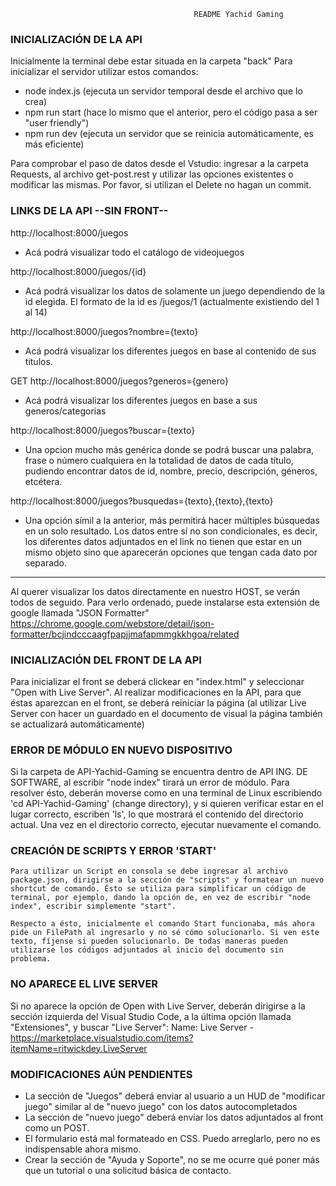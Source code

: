                                              README Yachid Gaming 

### INICIALIZACIÓN DE LA API
Inicialmente la terminal debe estar situada en la carpeta "back"
Para inicializar el servidor utilizar estos comandos:
- node index.js       (ejecuta un servidor temporal desde el archivo que lo crea)
- npm run start       (hace lo mismo que el anterior, pero el código pasa a ser "user friendly")
- npm run dev         (ejecuta un servidor que se reinicia automáticamente, es más eficiente)

Para comprobar el paso de datos desde el Vstudio: ingresar a la carpeta Requests, al archivo get-post.rest y utilizar las opciones existentes o modificar las mismas. Por favor, si utilizan el Delete no hagan un commit. 


### LINKS DE LA API --SIN FRONT--
http://localhost:8000/juegos  
- Acá podrá visualizar todo el catálogo de videojuegos

http://localhost:8000/juegos/{id} 
- Acá podrá visualizar los datos de solamente un juego dependiendo de la id elegida. El formato de la id es /juegos/1 (actualmente existiendo del 1 al 14)

http://localhost:8000/juegos?nombre={texto} 
- Acá podrá visualizar los diferentes juegos en base al contenido de sus titulos. 

GET http://localhost:8000/juegos?generos={genero} 
- Acá podrá visualizar los diferentes juegos en base a sus generos/categorias

http://localhost:8000/juegos?buscar={texto} 
- Una opcion mucho más genérica donde se podrá buscar una palabra, frase o número cualquiera en la totalidad de datos de cada título, pudiendo encontrar datos de id, nombre, precio, descripción, géneros, etcétera.

http://localhost:8000/juegos?busquedas={texto},{texto},{texto} 
- Una opción símil a la anterior, más permitirá hacer múltiples búsquedas en un solo resultado. Los datos entre sí no son condicionales, es decir, los diferentes datos adjuntados en el link no tienen que estar en un mismo objeto sino que aparecerán opciones que tengan cada dato por separado.


-------------------------------------------------------------
Al querer visualizar los datos directamente en nuestro HOST, se verán todos de seguido. Para verlo ordenado, puede instalarse esta extensión de google llamada "JSON Formatter" 
https://chrome.google.com/webstore/detail/json-formatter/bcjindcccaagfpapjjmafapmmgkkhgoa/related

### INICIALIZACIÓN DEL FRONT DE LA API
Para inicializar el front se deberá clickear en "index.html" y seleccionar "Open with Live Server". 
Al realizar modificaciones en la API, para que éstas aparezcan en el front, se deberá reiniciar la página (al utilizar Live Server con hacer un guardado en el documento de visual la página también se actualizará automáticamente)



### ERROR DE MÓDULO EN NUEVO DISPOSITIVO
   Si la carpeta de API-Yachid-Gaming se encuentra dentro de API ING. DE SOFTWARE, al escribir "node index" tirará un error de módulo. Para resolver ésto, deberán moverse como en una terminal de Linux escribiendo 'cd API-Yachid-Gaming' (change directory), y si quieren verificar estar en el lugar correcto, escriben 'ls', lo que mostrará el contenido del directorio actual. Una vez en el directorio correcto, ejecutar nuevamente el comando.

### CREACIÓN DE SCRIPTS Y ERROR 'START'
    Para utilizar un Script en consola se debe ingresar al archivo package.json, dirigirse a la sección de "scripts" y formatear un nuevo shortcut de comando. Ésto se utiliza para simplificar un código de terminal, por ejemplo, dando la opción de, en vez de escribir "node index", escribir simplemente "start".
     
    Respecto a ésto, inicialmente el comando Start funcionaba, más ahora pide un FilePath al ingresarlo y no sé cómo solucionarlo. Si ven este texto, fíjense si pueden solucionarlo. De todas maneras pueden utilizarse los códigos adjuntados al inicio del documento sin problema.

### NO APARECE EL LIVE SERVER
   Si no aparece la opción de Open with Live Server, deberán dirigirse a la sección izquierda del Visual Studio Code, a la última opción llamada "Extensiones", y buscar "Live Server":
   Name: Live Server - https://marketplace.visualstudio.com/items?itemName=ritwickdey.LiveServer



### MODIFICACIONES AÚN PENDIENTES
- La sección de "Juegos" deberá enviar al usuario a un HUD de "modificar juego" similar al de "nuevo juego" con los datos autocompletados
- La sección de "nuevo juego" deberá enviar los datos adjuntados al front como un POST.
- El formulario está mal formateado en CSS. Puedo arreglarlo, pero no es indispensable ahora mismo.
- Crear la sección de "Ayuda y Soporte", no se me ocurre qué poner más que un tutorial o una solicitud básica de contacto.
